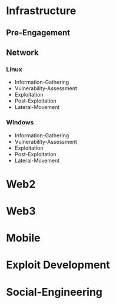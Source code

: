 # Infrastructure

## Pre-Engagement

## Network
### Linux
- Information-Gathering
- Vulnerability-Assessment
- Exploitation
- Post-Exploitation
- Lateral-Movement
### Windows
- Information-Gathering
- Vulnerability-Assessment
- Exploitation
- Post-Exploitation
- Lateral-Movement

# Web2

# Web3

# Mobile

# Exploit Development

# Social-Engineering
